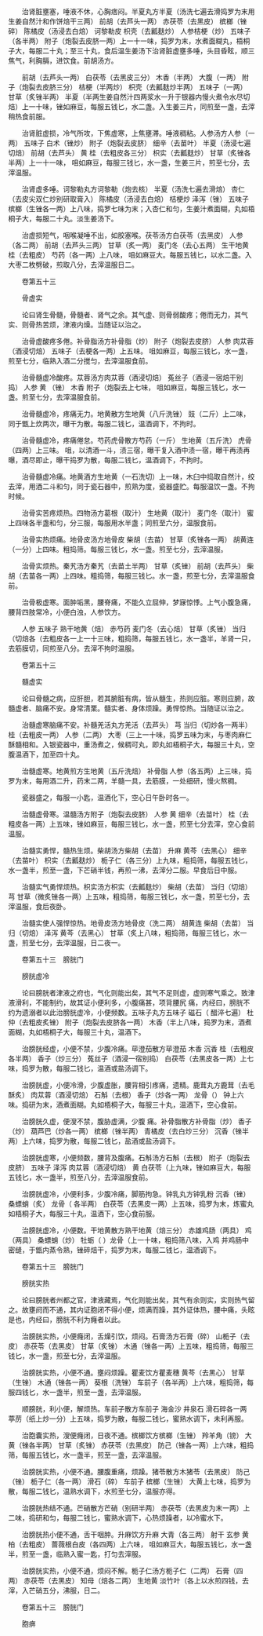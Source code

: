 <!-- { "loadSidebar": true } -->
　　治肾脏壅塞，唾液不休，心胸痞闷。半夏丸方半夏（汤洗七遍去滑捣罗为末用生姜自然汁和作饼焙干三两） 前胡（去芦头一两） 赤茯苓（去黑皮） 槟榔（锉碎） 陈橘皮（汤浸去白焙） 诃黎勒皮 枳壳（去瓤麸炒） 人参桔梗（炒） 五味子（各半两） 附子（炮裂去皮脐一两）上一十一味，捣罗为末，水煮面糊丸，梧桐子大，每服二十丸；至三十丸，食后温生姜汤下治肾脏虚壅多唾，头目昏眩，顺三焦气，利胸膈，进饮食。前胡汤方。

　　前胡（去芦头一两） 白茯苓（去黑皮三分） 木香（半两） 大腹（一两） 附子（炮裂去皮脐三分） 桔梗（半两炒） 枳壳（去瓤麸炒半两） 五味子（一两） 甘草（炙锉半两） 半夏（半两生姜自然汁四两浆水一升于银器内慢火煮令水尽切焙）上一十味，锉如麻豆，每服五钱匕，水二盏。入生姜三片，同煎至一盏，去滓稍热食前服。

　　治肾脏虚损，冷气所攻，下焦虚寒，上焦壅滞。唾液稠粘。人参汤方人参（一两） 五味子 白术（锉炒） 附子（炮裂去皮脐） 细辛（去苗叶） 半夏（汤浸七遍切焙） 前胡（去芦头） 黄 桂（去粗皮各三分） 枳实（去瓤麸炒） 甘草（炙锉各半两）上一十一味， 咀如麻豆，每服三钱匕，水一盏，生姜三片，煎至七分，去滓温服。

　　治肾虚多唾。诃黎勒丸方诃黎勒（炮去核） 半夏（汤洗七遍去滑焙） 杏仁（去皮尖双仁炒别研取膏入） 陈橘皮（汤浸去白焙） 桔梗炒 泽泻（锉） 五味子 槟榔（生锉各一两）上八味，捣罗七味为末；入杏仁和匀，生姜汁煮面糊，丸如梧桐子大，每服二十丸。淡生姜汤下。

　　治虚损短气，咽喉凝唾不出，如胶塞喉。茯苓汤方白茯苓（去黑皮） 人参（各二两） 前胡（去芦头三两） 甘草（炙一两） 麦门冬（去心五两） 生干地黄 桂（去粗皮） 芍药（各一两）上八味， 咀如麻豆大。每服五钱匕，以水二盏。入大枣二枚劈破，煎取八分，去滓温服日二。

　　卷第五十三

　　骨虚实

　　论曰肾生骨髓，骨髓者、肾气之余。其气虚、则骨弱酸疼；倦而无力，其气实、则骨热苦烦，津液内燥。当随证以治之。

　　治骨虚酸疼多倦。补骨脂汤方补骨脂（炒） 附子（炮裂去皮脐） 人参 肉苁蓉（酒浸切焙） 五味子（去梗各一两）上五味。 咀如麻豆，每服三钱匕，水一盏，煎至七分，临熟入酒二分搅匀，去滓温服食前。

　　治骨髓虚冷酸疼。苁蓉汤方肉苁蓉（酒浸切焙） 菟丝子（酒浸一宿焙干别捣） 人参 黄 （锉） 木香 附子（炮裂去上七味， 咀如麻豆，每服三钱匕，水一盏。煎至七分，去滓温服食前。

　　治骨髓虚冷，疼痛无力。地黄散方生地黄（八斤洗锉） 豉（二斤）上二味，同于甑上炊两次，曝干为散。每服二钱匕，温酒调下，不拘时。

　　治骨髓虚冷，疼痛倦怠。芍药虎骨散方芍药（一斤） 生地黄（五斤洗） 虎骨（四两）上三味。 咀，以清酒一斗，渍三宿，曝干复入酒中渍一宿，曝干再渍再曝，酒尽即止，曝干捣罗为散，每服二钱匕，温酒调下，不拘时。

　　治骨髓虚冷痛。地黄酒方生地黄（一石洗切）上一味，木臼中捣取自然汁，绞去滓，用酒二斗和匀，同于瓷石器中，煎熟为度，瓷器盛贮。每服温饮一盏。不拘时候。

　　治骨实苦疼烦热。四物汤方葛根（取汁） 生地黄（取汁） 麦门冬（取汁） 蜜上四味各半盏和匀，分三服，每服用水半盏；同煎至六分，温服食前。

　　治骨实热烦痛。地骨皮汤方地骨皮 柴胡（去苗） 甘草（炙锉各一两） 胡黄连（一分）上四味。粗捣筛。每服三钱匕，水一盏。煎至七分，去滓温服。

　　治骨实烦热。秦艽汤方秦艽（去苗土半两） 甘草（炙锉） 前胡（去芦头） 柴胡（去苗各一两）上四味。粗捣筛，每服三钱匕。水一盏，煎至七分，去滓温服食前。

　　治骨极虚寒。面肿垢黑，腰脊痛，不能久立屈伸，梦寐惊悸。上气小腹急痛，腰背四肢常冷，小便白浊，人参饮方。

　　人参 五味子 熟干地黄（焙） 赤芍药 麦门冬（去心焙） 甘草（炙锉） 当归（切焙各（去粗皮各一上一十三味，粗捣筛，每服五钱匕，水一盏半，羊肾一只，去筋膜切，同煎至八分。去滓不拘时温服。

　　卷第五十三

　　髓虚实

　　论曰骨髓之病，应肝胆，若其腑脏有病，皆从髓生，热则应脏。寒则应腑，故髓虚者、脑痛不安。身常清栗。髓实者、身体烦躁。勇悍惊热。当随证以治之。

　　治髓虚寒脑痛不安。补髓羌活丸方羌活（去芦头） 芎 当归（切炒各一两半） 桂（去粗皮一两） 人参（二两） 大枣（三上一十味，捣罗五味为末，与枣肉麻仁酥髓相和。入银瓷器中，重汤煮之，候稠可丸，即丸如梧桐子大，每服三十丸，空腹温酒下，加至四十丸。

　　治髓虚寒。地黄煎方生地黄（五斤洗焙） 补骨脂 人参（各五两）上三味，捣罗为末，每用酒二升，药末二两，羊髓一具，去筋膜，一处细研，慢火熬稠。

　　瓷器盛之，每服一小匙，温酒化下，空心日午卧时各一。

　　治髓虚骨寒。温髓汤方附子（炮裂去皮脐） 人参 黄 细辛（去苗叶） 桂（去粗皮各一两）上五味，锉如麻豆，每服三钱匕，水一盏，煎至七分去滓，空心食前温服。

　　治髓实勇悍，髓热生烦。柴胡汤方柴胡（去苗） 升麻 黄芩（去黑心） 细辛（去苗叶） 枳实（去瓤麸炒） 栀子仁（各三分）上九味，粗捣筛，每服五钱匕，水一盏半，煎至一盏，下芒硝半钱，再煎一沸，去滓分二服。早食后日中服。

　　治髓实气勇悍烦热。枳实汤方枳实（去瓤麸炒） 柴胡（去苗） 当归（切焙） 芎 甘草（微炙锉各一两）上五味，粗捣筛，每服三钱匕，水一盏，煎至七分，去滓温服，食后夜卧。

　　治髓实使人强悍惊热。地骨皮汤方地骨皮（洗二两） 胡黄连 柴胡（去苗） 当归（切焙） 泽泻 黄芩（去黑心） 甘草（炙上八味，粗捣筛，每服三钱匕，水一盏，煎至七分，去滓温服，日二夜一。

　　卷第五十三　膀胱门

　　膀胱虚冷

　　论曰膀胱者津液之府也，气化则能出矣，其气不足则虚，虚则寒气乘之。致津液滑利，不能制约，故其证小便利多，小腹痛甚，项背腰尻 痛，内经曰，膀胱不约为遗溺者以此治膀胱虚冷，小便频数。五味子丸方五味子 磁石（ 醋淬七遍） 杜仲（去粗皮炙锉） 附子（炮裂去皮脐各一两） 木香（半上八味，捣罗为末，酒煮面糊，丸如梧桐子大，每服三十丸，温酒下。

　　治膀胱经虚，小便不禁，少腹冷痛。荜澄茄散方荜澄茄 木香 沉香 桂（去粗皮各半两） 香子（炒三分） 菟丝子（酒浸一宿别捣） 白茯苓（去黑皮各一两）上七味，捣罗为散，每服二钱匕，温酒或盐汤调下。

　　治膀胱虚，小便冷滑，少腹虚胀，腰背相引疼痛，遗精。鹿茸丸方鹿茸（去毛酥炙） 肉苁蓉（酒浸切焙） 石斛（去根） 香子（炒各一两） 龙骨（） 钟上六味。捣研为末，酒煮面糊。丸如梧桐子大，每服三十丸，温酒下，空心食前。

　　治膀胱久虚，便溲不禁，腹胁虚满，少腹 痛。补骨脂散方补骨脂（炒） 香子（炒） 葫芦巴（炒各一两） 槟榔（锉半两） 青橘皮（去白炒三分） 沉香（锉半两）上六味，捣罗为散，每服二钱匕，盐酒或盐汤调下。

　　治膀胱虚寒，小便频数，腰背及腹痛。石斛汤方石斛（去根） 附子（炮裂去皮脐） 五味子 泽泻 肉苁蓉（酒浸切焙） 黄 白茯苓（上九味，锉如麻豆大，每服五钱匕，水一盏半，煎至八分，去滓温服食前。

　　治膀胱虚冷，小便利多，少腹冷痛，脚筋拘急。钟乳丸方钟乳粉 沉香（锉） 桑螵蛸（炙） 龙骨（ 各半两） 白茯苓（去黑皮一两）上五味，捣罗为末，炼蜜丸如梧桐子大，每服三十丸，温酒下，空心食前服。

　　治膀胱虚冷，小便数。干地黄散方熟干地黄（焙三分） 赤雄鸡肠（两具） 鸡 （两具） 桑螵蛸（炒） 牡蛎（ ）龙骨（上一十味，粗捣筛八味，入鸡 并鸡肠中密缝，于甑内蒸令熟，锉碎焙干，捣罗为末，每服二钱匕，温酒调下。

　　卷第五十三　膀胱门

　　膀胱实热

　　论曰膀胱者州都之官，津液藏焉，气化则能出矣，其气有余则实，实则热气留之。故壅阏而不通，其内证胞闭不得小便，烦满而躁，其外证体热，腰中痛，头眩是也，内经曰，膀胱不利为癃者以此。

　　治膀胱实热，小便癃闭，舌燥引饮，烦闷。石膏汤方石膏（碎） 山栀子（去皮） 赤茯苓（去黑皮） 甘草（炙锉） 木通（锉各一两）上五味，粗捣筛，每服三钱匕，水一盏，煎至七分，去滓温服。

　　治膀胱实热，小便不通。壅闷烦躁。瞿麦饮方瞿麦穗 黄芩（去黑心） 甘草（生锉） 木通（锉各一两） 葵根（洗锉） 车前子（各半两）上六味，粗捣筛，每服四钱匕，水一盏半，煎至一盏，去滓温服。

　　顺膀胱，利小便，解烦热。车前子散方车前子 海金沙 井泉石 滑石碎各一两 葶苈（纸上炒一分）上五味，捣罗为散，每服二钱匕，蜜熟水调下，未利再服。

　　治胞囊实热，溲便癃闭，日夜不通。槟榔饮方槟榔（生锉） 羚羊角（镑） 大黄（锉各半两） 甘草（炙锉） 赤茯苓（去黑皮） 防己（锉各一两）上六味，粗捣筛，每服五钱匕，水一盏半，煎至一盏，去滓温服。

　　治膀胱实热，小便不通。腰腹重痛，烦躁。猪苓散方木猪苓（去黑皮） 防己（锉） 栀子仁（各一两） 滑石（碎） 车前子 槟榔（生锉） 大黄上七味，捣罗为散，每服二钱匕，温熟水调下，水煎至七分，温服亦得。

　　治膀胱热结不通。芒硝散方芒硝（别研半两） 赤茯苓（去黑皮为末一两）上二味，捣研和匀，每服二钱匕，蜜熟水调下，心热烦躁者，以冷蜜水下。

　　治膀胱热小便不通，舌干咽肿。升麻饮方升麻 大青（各三两） 射干 玄参 黄柏（去粗皮） 蔷薇根白皮（各四两）上六味， 咀如麻豆大，每服五钱匕，水一盏半，煎至一盏，临熟入蜜一匙，打匀去滓服。

　　治膀胱实热，小便不通，烦闷不解。栀子仁汤方栀子仁（二两） 石膏（四两） 赤茯苓（去黑皮） 知母（焙各二两） 生地黄 淡竹叶（各上以水煎四钱，去滓，入芒硝五分，沸服，日二。

　　卷第五十三　膀胱门

　　胞痹

